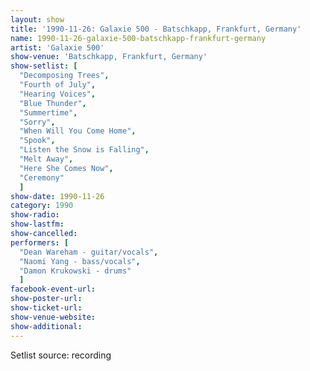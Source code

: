 ```yaml
---
layout: show
title: '1990-11-26: Galaxie 500 - Batschkapp, Frankfurt, Germany'
name: 1990-11-26-galaxie-500-batschkapp-frankfurt-germany
artist: 'Galaxie 500'
show-venue: 'Batschkapp, Frankfurt, Germany'
show-setlist: [
  "Decomposing Trees",
  "Fourth of July",
  "Hearing Voices",
  "Blue Thunder",
  "Summertime",
  "Sorry",
  "When Will You Come Home",
  "Spook",
  "Listen the Snow is Falling",
  "Melt Away",
  "Here She Comes Now",
  "Ceremony"
  ]
show-date: 1990-11-26
category: 1990
show-radio: 
show-lastfm: 
show-cancelled: 
performers: [
  "Dean Wareham - guitar/vocals",
  "Naomi Yang - bass/vocals",
  "Damon Krukowski - drums"
  ]
facebook-event-url: 
show-poster-url: 
show-ticket-url: 
show-venue-website: 
show-additional: 
---
```


Setlist source: recording